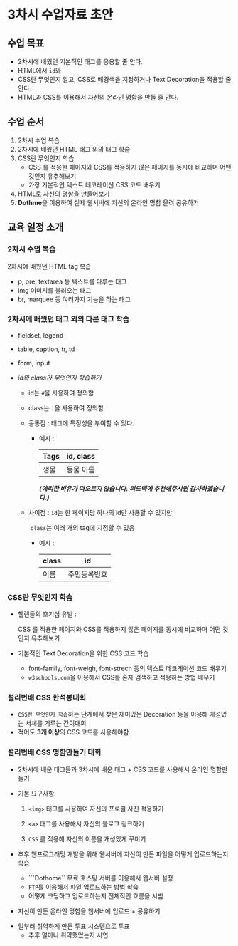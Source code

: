 # 3차시 수업자료 초안

## 수업 목표

- 2차시에 배웠던 기본적인 태그를 응용할 줄 안다.
- HTML에서 ```id```와 
- CSS란 무엇인지 알고, CSS로 배경색을 지정하거나 Text Decoration을 적용할 줄 안다.
- HTML과 CSS를 이용해서 자신의 온라인 명함을 만들 줄 안다.

## 수업 순서

1. 2차시 수업 복습
2. 2차시에 배웠던 HTML 태그 외의 태그 학습
3. CSS란 무엇인지 학습
   - CSS 를 적용한 페이지와 CSS를 적용하지 않은 페이지를 동시에 비교하며 어떤 것인지 유추해보기
   - 가장 기본적인 텍스트 데코레이션 CSS 코드 배우기
4. HTML로 자신의 명함을 만들어보기
5. **Dothme**을 이용하여 실제 웹서버에 자신의 온라인 명함 올려 공유하기



## 교육 일정 소개

### 2차시 수업 복습

2차시에 배웠던 HTML tag 복습

- p, pre, textarea 등 텍스트를 다루는 태그
- img 이미지를 불러오는 태그
- br, marquee 등 여러가지 기능을 하는 태그



### 2차시에 배웠던 태그 외의 다른 태그 학습

- fieldset, legend 
- table, caption, tr, td
- form, input

- *id와 class가 무엇인지 학습하기*

  - id는 ```#```을 사용하여 정의함

  - class는 ```.```을 사용하여 정의함

  - 공통점 : 태그에 특정성을 부여할 수 있다. 

    * 예시 : 

      | Tags | id, class |
      | ---- | --------- |
      | 생물 | 동물 이름 |

      ***(예리한  비유가 떠오르지 않습니다. 피드백에 추천해주시면 감사하겠습니다.)***

  - 차이점 : ```id```는 한 페이지당 하나의 id만 사용할 수 있지만 

    ​		```class```는 여러 개의 tag에 지정할 수 있음

    * 예시 : 

      | class | id           |
      | ----- | ------------ |
      | 이름  | 주민등록번호 |

### CSS란 무엇인지 학습

- 헬렌들의 호기심 유발 : 

  CSS 를 적용한 페이지와 CSS를 적용하지 않은 페이지를 동시에 비교하며 어떤 것인지 유추해보기

- 기본적인 Text Decoration을 위한 CSS 코드 학습
  * font-family, font-weigh, font-strech 등의 텍스트 데코레이션 코드 배우기
  * ```w3schools.com```을 이용해서 CSS를 혼자 검색하고 적용하는 방법 배우기



### 설리번배 CSS 한석봉대회

- ```CSS란 무엇인지 학습```하는 단계에서 찾은 재미있는 Decoration 등을 이용해 개성있는 서체를 겨루는 간이대회
- 적어도 **3개 이상**의 CSS 코드를 사용해야함.



### 설리번배 CSS 명함만들기 대회

* 2차시에 배운 태그들과 3차시에 배운 태그 + CSS 코드를 사용해서 온라인 명함만들기

- 기본 요구사항: 

  1. ```<img>``` 태그를 사용하여 자신의 프로필 사진 적용하기

  2. ```<a>``` 태그를 사용해서 자신의 블로그 링크하기

  3. ``CSS`` 를 적용해 자신의 이름을 개성있게 꾸미기

- 추후 웹프로그래밍 개발을 위해 웹서버에 자신이 만든 파일을 어떻게 업로드하는지 학습
  * ```Dothome`` 무료 호스팅 서버를 이용해서 웹서버 설정
  * ```FTP```를 이용해서 파일 업로드하는 방법 학습
  * 어떻게 코딩하고 업로드하는지 전체적인 흐름을 시범
- 자신이 만든 온라인 명함을 웹서버에 업로드 + 공유하기

* 일부러 취약하게 만든 투표 시스템으로 투표
  * 추후 얼마나 취약했었는지 시연



